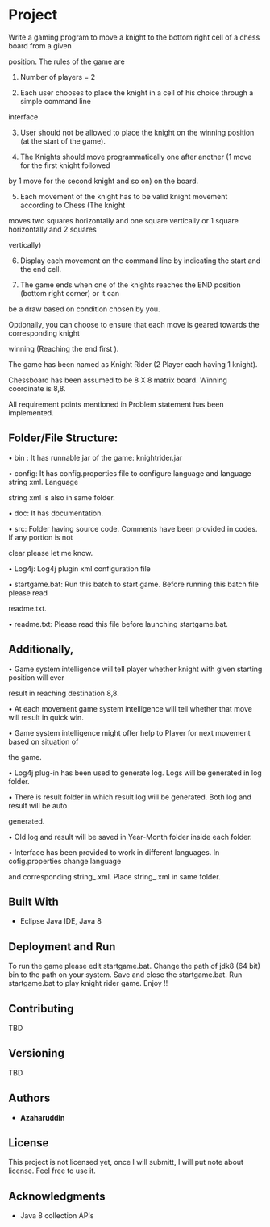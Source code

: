 # Project
Write a gaming program to move a knight to the bottom right cell of a chess board from a given

position. The rules of the game are

1. Number of players = 2

2. Each user chooses to place the knight in a cell of his choice through a simple command line

interface

3. User should not be allowed to place the knight on the winning position (at the start of the game).

4. The Knights should move programmatically one after another (1 move for the first knight followed

by 1 move for the second knight and so on) on the board.

5. Each movement of the knight has to be valid knight movement according to Chess (The knight

moves two squares horizontally and one square vertically or 1 square horizontally and 2 squares

vertically)

6. Display each movement on the command line by indicating the start and the end cell.

7. The game ends when one of the knights reaches the END position (bottom right corner) or it can

be a draw based on condition chosen by you.

Optionally, you can choose to ensure that each move is geared towards the corresponding knight

winning (Reaching the end first ).

The game has been named as Knight Rider (2 Player each having 1 knight).

Chessboard has been assumed to be 8 X 8 matrix board. Winning coordinate is 8,8.

All requirement points mentioned in Problem statement has been implemented.

## Folder/File Structure:

• bin : It has runnable jar of the game: knightrider.jar

• config: It has config.properties file to configure language and language string xml. Language

string xml is also in same folder.

• doc: It has documentation.

• src: Folder having source code. Comments have been provided in codes. If any portion is not

clear please let me know.

• Log4j: Log4j plugin xml configuration file

• startgame.bat: Run this batch to start game. Before running this batch file please read

readme.txt.

• readme.txt: Please read this file before launching startgame.bat.

## Additionally,

• Game system intelligence will tell player whether knight with given starting position will ever

result in reaching destination 8,8.

• At each movement game system intelligence will tell whether that move will result in quick win.

• Game system intelligence might offer help to Player for next movement based on situation of

the game.

• Log4j plug-in has been used to generate log. Logs will be generated in log folder.

• There is result folder in which result log will be generated. Both log and result will be auto

generated.

• Old log and result will be saved in Year-Month folder inside each folder.

• Interface has been provided to work in different languages. In cofig.properties change language

and corresponding string_<lang>.xml. Place string_<lang>.xml in same folder.

## Built With

* Eclipse Java IDE, Java 8

## Deployment and Run
To run the game please edit startgame.bat. Change the path of jdk8 (64 bit) bin to the path on your system. Save and close the startgame.bat.
Run startgame.bat to play knight rider game. Enjoy !!

## Contributing

TBD

## Versioning

TBD

## Authors

* **Azaharuddin**

## License

This project is not licensed yet, once I will submitt, I will put note about license. Feel free to use it.

## Acknowledgments

* Java 8 collection APIs
